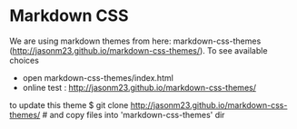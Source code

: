 Markdown CSS
============
We are using markdown themes from here:
markdown-css-themes (http://jasonm23.github.io/markdown-css-themes/).
To see available choices
  - open markdown-css-themes/index.html
  -  online test : http://jasonm23.github.io/markdown-css-themes/

to update this theme
    $   git clone http://jasonm23.github.io/markdown-css-themes/
    # and copy files into  'markdown-css-themes' dir